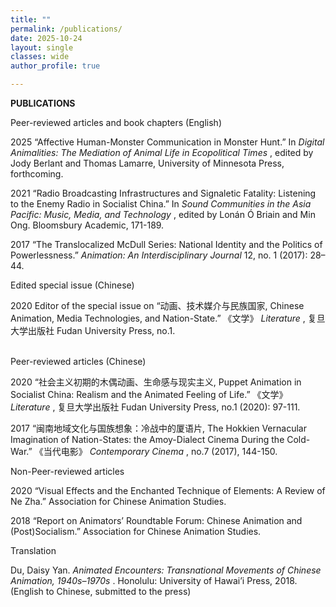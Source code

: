 ```yaml
---
title: ""
permalink: /publications/
date: 2025-10-24 
layout: single
classes: wide
author_profile: true

---
```


<b> PUBLICATIONS </b>
<br>

Peer-reviewed articles and book chapters (English)
<br>

2025 “Affective Human-Monster Communication in Monster Hunt.” In <i> Digital Animalities: The Mediation of Animal Life in Ecopolitical Times </i> , edited by Jody Berlant and Thomas Lamarre, University of Minnesota Press, forthcoming.
<br>

2021 “Radio Broadcasting Infrastructures and Signaletic Fatality: Listening to the Enemy Radio in Socialist China.” In <i> Sound Communities in the Asia Pacific: Music, Media, and Technology </i>, edited by Lonán Ó Briain and Min Ong. Bloomsbury Academic, 171-189.
<br>

2017 “The Translocalized McDull Series: National Identity and the Politics of Powerlessness.” <i> Animation: An Interdisciplinary Journal </i> 12, no. 1 (2017): 28–44. 
<br>

Edited special issue (Chinese)
<br>

2020 Editor of the special issue on “动画、技术媒介与民族国家, Chinese Animation, Media Technologies, and Nation-State.” 《文学》 <i> Literature </i> , 复旦大学出版社 Fudan University Press, no.1.  
<br>

Peer-reviewed articles (Chinese) 
<br>

2020 “社会主义初期的木偶动画、生命感与现实主义, Puppet Animation in Socialist China: Realism and the Animated Feeling of Life.” 《文学》 <i> Literature </i> , 复旦大学出版社 Fudan University Press, no.1 (2020): 97-111. 
<br>

2017 “闽南地域文化与国族想象：冷战中的厦语片, The Hokkien Vernacular Imagination of Nation-States: the Amoy-Dialect Cinema During the Cold-War.” 《当代电影》 <i> Contemporary Cinema </i> , no.7 (2017), 144-150. 
<br>

Non-Peer-reviewed articles 
<br>

2020 “Visual Effects and the Enchanted Technique of Elements: A Review of Ne Zha.” Association for Chinese Animation Studies. 
<br>

2018 “Report on Animators’ Roundtable Forum: Chinese Animation and (Post)Socialism.” Association for Chinese Animation Studies. 
<br>

Translation
<br>

Du, Daisy Yan.  <i> Animated Encounters: Transnational Movements of Chinese Animation, 1940s–1970s </i> . Honolulu: University of Hawai’i Press, 2018. (English to Chinese, submitted to the press)
<br>